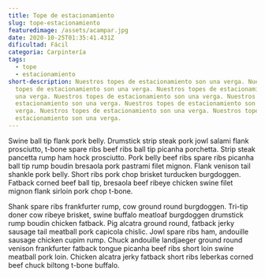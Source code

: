 ```yaml
---
title: Tope de estacionamiento
slug: tope-estacionamiento
featuredimage: /assets/acampar.jpg
date: 2020-10-25T01:35:41.431Z
dificultad: Fácil
categoria: Carpintería
tags:
  - tope
  - estacionamiento
short-description: Nuestros topes de estacionamiento son una verga. Nuestros
  topes de estacionamiento son una verga. Nuestros topes de estacionamiento son
  una verga. Nuestros topes de estacionamiento son una verga. Nuestros topes de
  estacionamiento son una verga. Nuestros topes de estacionamiento son una
  verga. Nuestros topes de estacionamiento son una verga. Nuestros topes de
  estacionamiento son una verga.
---
```

<!--StartFragment-->

Swine ball tip flank pork belly. Drumstick strip steak pork jowl salami flank prosciutto, t-bone spare ribs beef ribs ball tip picanha porchetta. Strip steak pancetta rump ham hock prosciutto. Pork belly beef ribs spare ribs picanha ball tip rump boudin bresaola pork pastrami filet mignon. Flank venison tail shankle pork belly. Short ribs pork chop brisket turducken burgdoggen. Fatback corned beef ball tip, bresaola beef ribeye chicken swine filet mignon flank sirloin pork chop t-bone.

Shank spare ribs frankfurter rump, cow ground round burgdoggen. Tri-tip doner cow ribeye brisket, swine buffalo meatloaf burgdoggen drumstick rump boudin chicken fatback. Pig alcatra ground round, fatback jerky sausage tail meatball pork capicola chislic. Jowl spare ribs ham, andouille sausage chicken cupim rump. Chuck andouille landjaeger ground round venison frankfurter fatback tongue picanha beef ribs short loin swine meatball pork loin. Chicken alcatra jerky fatback short ribs leberkas corned beef chuck biltong t-bone buffalo.

<!--EndFragment-->